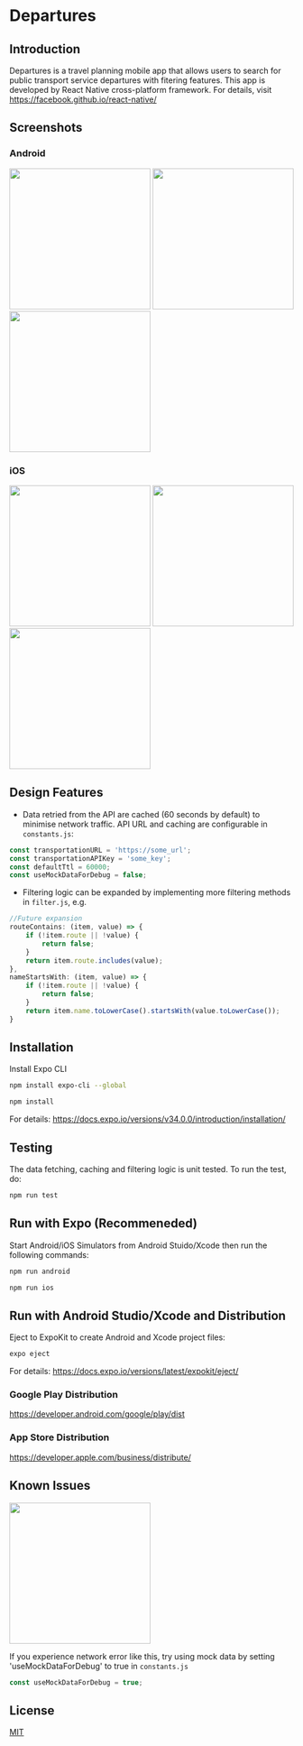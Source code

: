 # Departures

## Introduction
Departures is a travel planning mobile app that allows users to search for public transport service departures with fitering features. This app is developed by React Native cross-platform framework. For details, visit https://facebook.github.io/react-native/


## Screenshots
### Android
<img src="screenshots/android/home.png" width="250"> <img src="screenshots/android/date_picker.png" width="250"> <img src="screenshots/android/map_marker.png" width="250">

### iOS
<img src="screenshots/ios/home.png" width="250"> <img src="screenshots/ios/date_picker.png" width="250"> <img src="screenshots/ios/map_marker.png" width="250">

## Design Features
- Data retried from the API are cached (60 seconds by default) to minimise network traffic. API URL and caching are configurable in `constants.js`:
```javascript
const transportationURL = 'https://some_url';
const transportationAPIKey = 'some_key';
const defaultTtl = 60000;
const useMockDataForDebug = false;
```

- Filtering logic can be expanded by implementing more filtering methods in `filter.js`, e.g.
```javascript
//Future expansion
routeContains: (item, value) => {
    if (!item.route || !value) {
        return false;
    }
    return item.route.includes(value); 
},
nameStartsWith: (item, value) => {
    if (!item.route || !value) {
        return false;
    }
    return item.name.toLowerCase().startsWith(value.toLowerCase());
}
```

## Installation

Install Expo CLI

```bash
npm install expo-cli --global
```

```bash
npm install
```
For details: https://docs.expo.io/versions/v34.0.0/introduction/installation/

## Testing
The data fetching, caching and filtering logic is unit tested. To run the test, do:

```bash
npm run test
```

## Run with Expo (Recommeneded)

Start Android/iOS Simulators from Android Stuido/Xcode then run the following commands:

```bash
npm run android
```

```bash
npm run ios
```

## Run with Android Studio/Xcode and Distribution

Eject to ExpoKit to create Android and Xcode project files:

```bash
expo eject
```
For details: https://docs.expo.io/versions/latest/expokit/eject/

### Google Play Distribution
https://developer.android.com/google/play/dist

### App Store Distribution
https://developer.apple.com/business/distribute/


## Known Issues

<img src="screenshots/ios/error.png" width="250">

If you experience network error like this, try using mock data by setting 'useMockDataForDebug' to true in `constants.js`
```javascript
const useMockDataForDebug = true;
```

## License
[MIT](https://choosealicense.com/licenses/mit/)
